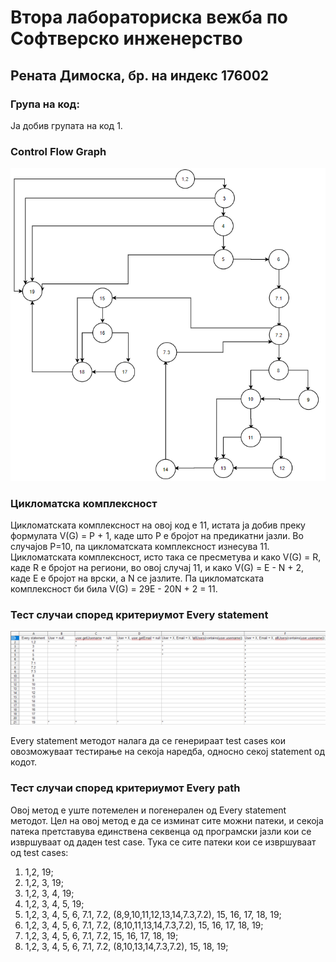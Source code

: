 # Втора лабораториска вежба по Софтверско инженерство
<h2> Рената Димоска, бр. на индекс 176002 </h2>
<h3> Група на код: </h3>
<p> Ја добив групата на код 1. </p>
<h3> Control Flow Graph </h3>

![](/images/graf.png)

<h3> Цикломатска комплексност </h3>
<p> Цикломатската комплексност на овој код е 11, истата ја добив преку формулата V(G) = P + 1, каде што P е бројот на предикатни јазли. Во случајов P=10, па цикломатската комплексност изнесува 11. Цикломатската комплексност, исто така се пресметува и како V(G) = R, каде R e бројот на региони, во овој случај 11, и како V(G) = E - N + 2, каде Е е бројот на врски, а N се јазлите. Па цикломатската комплексност би била V(G) = 29E - 20N + 2 = 11. </p>
<h3> Тест случаи според критериумот Every statement </h3>

![](/images/statement.png)

<p> Every statement методот налага да се генерираат test cases кои овозможуваат тестирање на секоја наредба, односно секој statement од кодот. </p>
<h3> Тест случаи според критериумот Every path </h3>
<p> Овој метод е уште потемелен и погенерален од Every statement методот. Цел на овој метод е да се изминат сите можни патеки, и секоја патека претставува единствена секвенца од програмски јазли кои се извршуваат од даден test case.
Тука се сите патеки кои се извршуваат од test cases: </p>
<ol>
  <li> 1,2, 19; </li>
  <li> 1,2, 3, 19; </li>
  <li> 1,2, 3, 4, 19; </li>
  <li> 1,2, 3, 4, 5, 19; </li>
  <li> 1,2, 3, 4, 5, 6, 7.1, 7.2, (8,9,10,11,12,13,14,7.3,7.2), 15, 16, 17, 18, 19; </li>
  <li> 1,2, 3, 4, 5, 6, 7.1, 7.2, (8,10,11,13,14,7.3,7.2), 15, 16, 17, 18, 19; </li>
  <li> 1,2, 3, 4, 5, 6, 7.1, 7.2, 15, 16, 17, 18, 19; </li>
  <li> 1,2, 3, 4, 5, 6, 7.1, 7.2, (8,10,13,14,7.3,7.2), 15, 18, 19; </li></ol>
  

